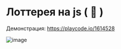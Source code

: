 # <a id="title1">Лоттерея на js ( 🎰 )</a>
Демонстрация: https://playcode.io/1614528

![image](https://github.com/miklle20051/Lottery/assets/76568395/2cc15e20-07cb-4ad3-ae21-2822753fe664)
